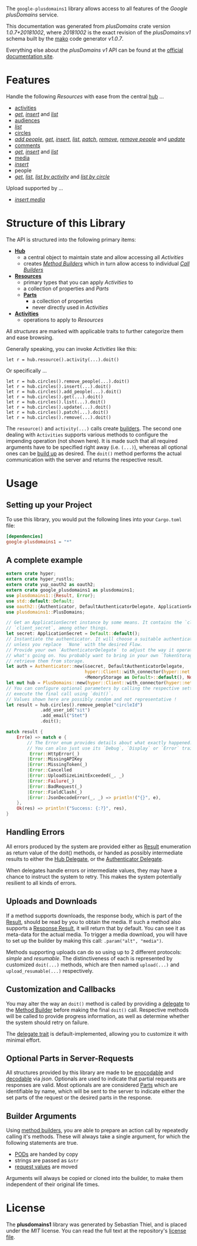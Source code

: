 <!---
DO NOT EDIT !
This file was generated automatically from 'src/mako/api/README.md.mako'
DO NOT EDIT !
-->
The `google-plusdomains1` library allows access to all features of the *Google plusDomains* service.

This documentation was generated from *plusDomains* crate version *1.0.7+20181002*, where *20181002* is the exact revision of the *plusDomains:v1* schema built by the [mako](http://www.makotemplates.org/) code generator *v1.0.7*.

Everything else about the *plusDomains* *v1* API can be found at the
[official documentation site](https://developers.google.com/+/domains/).
# Features

Handle the following *Resources* with ease from the central [hub](https://docs.rs/google-plusdomains1/1.0.7+20181002/google_plusdomains1/struct.PlusDomains.html) ... 

* [activities](https://docs.rs/google-plusdomains1/1.0.7+20181002/google_plusdomains1/struct.Activity.html)
 * [*get*](https://docs.rs/google-plusdomains1/1.0.7+20181002/google_plusdomains1/struct.ActivityGetCall.html), [*insert*](https://docs.rs/google-plusdomains1/1.0.7+20181002/google_plusdomains1/struct.ActivityInsertCall.html) and [*list*](https://docs.rs/google-plusdomains1/1.0.7+20181002/google_plusdomains1/struct.ActivityListCall.html)
* [audiences](https://docs.rs/google-plusdomains1/1.0.7+20181002/google_plusdomains1/struct.Audience.html)
 * [*list*](https://docs.rs/google-plusdomains1/1.0.7+20181002/google_plusdomains1/struct.AudienceListCall.html)
* [circles](https://docs.rs/google-plusdomains1/1.0.7+20181002/google_plusdomains1/struct.Circle.html)
 * [*add people*](https://docs.rs/google-plusdomains1/1.0.7+20181002/google_plusdomains1/struct.CircleAddPeopleCall.html), [*get*](https://docs.rs/google-plusdomains1/1.0.7+20181002/google_plusdomains1/struct.CircleGetCall.html), [*insert*](https://docs.rs/google-plusdomains1/1.0.7+20181002/google_plusdomains1/struct.CircleInsertCall.html), [*list*](https://docs.rs/google-plusdomains1/1.0.7+20181002/google_plusdomains1/struct.CircleListCall.html), [*patch*](https://docs.rs/google-plusdomains1/1.0.7+20181002/google_plusdomains1/struct.CirclePatchCall.html), [*remove*](https://docs.rs/google-plusdomains1/1.0.7+20181002/google_plusdomains1/struct.CircleRemoveCall.html), [*remove people*](https://docs.rs/google-plusdomains1/1.0.7+20181002/google_plusdomains1/struct.CircleRemovePeopleCall.html) and [*update*](https://docs.rs/google-plusdomains1/1.0.7+20181002/google_plusdomains1/struct.CircleUpdateCall.html)
* [comments](https://docs.rs/google-plusdomains1/1.0.7+20181002/google_plusdomains1/struct.Comment.html)
 * [*get*](https://docs.rs/google-plusdomains1/1.0.7+20181002/google_plusdomains1/struct.CommentGetCall.html), [*insert*](https://docs.rs/google-plusdomains1/1.0.7+20181002/google_plusdomains1/struct.CommentInsertCall.html) and [*list*](https://docs.rs/google-plusdomains1/1.0.7+20181002/google_plusdomains1/struct.CommentListCall.html)
* [media](https://docs.rs/google-plusdomains1/1.0.7+20181002/google_plusdomains1/struct.Media.html)
 * [*insert*](https://docs.rs/google-plusdomains1/1.0.7+20181002/google_plusdomains1/struct.MediaInsertCall.html)
* people
 * [*get*](https://docs.rs/google-plusdomains1/1.0.7+20181002/google_plusdomains1/struct.PeopleGetCall.html), [*list*](https://docs.rs/google-plusdomains1/1.0.7+20181002/google_plusdomains1/struct.PeopleListCall.html), [*list by activity*](https://docs.rs/google-plusdomains1/1.0.7+20181002/google_plusdomains1/struct.PeopleListByActivityCall.html) and [*list by circle*](https://docs.rs/google-plusdomains1/1.0.7+20181002/google_plusdomains1/struct.PeopleListByCircleCall.html)


Upload supported by ...

* [*insert media*](https://docs.rs/google-plusdomains1/1.0.7+20181002/google_plusdomains1/struct.MediaInsertCall.html)



# Structure of this Library

The API is structured into the following primary items:

* **[Hub](https://docs.rs/google-plusdomains1/1.0.7+20181002/google_plusdomains1/struct.PlusDomains.html)**
    * a central object to maintain state and allow accessing all *Activities*
    * creates [*Method Builders*](https://docs.rs/google-plusdomains1/1.0.7+20181002/google_plusdomains1/trait.MethodsBuilder.html) which in turn
      allow access to individual [*Call Builders*](https://docs.rs/google-plusdomains1/1.0.7+20181002/google_plusdomains1/trait.CallBuilder.html)
* **[Resources](https://docs.rs/google-plusdomains1/1.0.7+20181002/google_plusdomains1/trait.Resource.html)**
    * primary types that you can apply *Activities* to
    * a collection of properties and *Parts*
    * **[Parts](https://docs.rs/google-plusdomains1/1.0.7+20181002/google_plusdomains1/trait.Part.html)**
        * a collection of properties
        * never directly used in *Activities*
* **[Activities](https://docs.rs/google-plusdomains1/1.0.7+20181002/google_plusdomains1/trait.CallBuilder.html)**
    * operations to apply to *Resources*

All *structures* are marked with applicable traits to further categorize them and ease browsing.

Generally speaking, you can invoke *Activities* like this:

```Rust,ignore
let r = hub.resource().activity(...).doit()
```

Or specifically ...

```ignore
let r = hub.circles().remove_people(...).doit()
let r = hub.circles().insert(...).doit()
let r = hub.circles().add_people(...).doit()
let r = hub.circles().get(...).doit()
let r = hub.circles().list(...).doit()
let r = hub.circles().update(...).doit()
let r = hub.circles().patch(...).doit()
let r = hub.circles().remove(...).doit()
```

The `resource()` and `activity(...)` calls create [builders][builder-pattern]. The second one dealing with `Activities` 
supports various methods to configure the impending operation (not shown here). It is made such that all required arguments have to be 
specified right away (i.e. `(...)`), whereas all optional ones can be [build up][builder-pattern] as desired.
The `doit()` method performs the actual communication with the server and returns the respective result.

# Usage

## Setting up your Project

To use this library, you would put the following lines into your `Cargo.toml` file:

```toml
[dependencies]
google-plusdomains1 = "*"
```

## A complete example

```Rust
extern crate hyper;
extern crate hyper_rustls;
extern crate yup_oauth2 as oauth2;
extern crate google_plusdomains1 as plusdomains1;
use plusdomains1::{Result, Error};
use std::default::Default;
use oauth2::{Authenticator, DefaultAuthenticatorDelegate, ApplicationSecret, MemoryStorage};
use plusdomains1::PlusDomains;

// Get an ApplicationSecret instance by some means. It contains the `client_id` and 
// `client_secret`, among other things.
let secret: ApplicationSecret = Default::default();
// Instantiate the authenticator. It will choose a suitable authentication flow for you, 
// unless you replace  `None` with the desired Flow.
// Provide your own `AuthenticatorDelegate` to adjust the way it operates and get feedback about 
// what's going on. You probably want to bring in your own `TokenStorage` to persist tokens and
// retrieve them from storage.
let auth = Authenticator::new(&secret, DefaultAuthenticatorDelegate,
                              hyper::Client::with_connector(hyper::net::HttpsConnector::new(hyper_rustls::TlsClient::new())),
                              <MemoryStorage as Default>::default(), None);
let mut hub = PlusDomains::new(hyper::Client::with_connector(hyper::net::HttpsConnector::new(hyper_rustls::TlsClient::new())), auth);
// You can configure optional parameters by calling the respective setters at will, and
// execute the final call using `doit()`.
// Values shown here are possibly random and not representative !
let result = hub.circles().remove_people("circleId")
             .add_user_id("sit")
             .add_email("Stet")
             .doit();

match result {
    Err(e) => match e {
        // The Error enum provides details about what exactly happened.
        // You can also just use its `Debug`, `Display` or `Error` traits
         Error::HttpError(_)
        |Error::MissingAPIKey
        |Error::MissingToken(_)
        |Error::Cancelled
        |Error::UploadSizeLimitExceeded(_, _)
        |Error::Failure(_)
        |Error::BadRequest(_)
        |Error::FieldClash(_)
        |Error::JsonDecodeError(_, _) => println!("{}", e),
    },
    Ok(res) => println!("Success: {:?}", res),
}

```
## Handling Errors

All errors produced by the system are provided either as [Result](https://docs.rs/google-plusdomains1/1.0.7+20181002/google_plusdomains1/enum.Result.html) enumeration as return value of 
the doit() methods, or handed as possibly intermediate results to either the 
[Hub Delegate](https://docs.rs/google-plusdomains1/1.0.7+20181002/google_plusdomains1/trait.Delegate.html), or the [Authenticator Delegate](https://docs.rs/yup-oauth2/*/yup_oauth2/trait.AuthenticatorDelegate.html).

When delegates handle errors or intermediate values, they may have a chance to instruct the system to retry. This 
makes the system potentially resilient to all kinds of errors.

## Uploads and Downloads
If a method supports downloads, the response body, which is part of the [Result](https://docs.rs/google-plusdomains1/1.0.7+20181002/google_plusdomains1/enum.Result.html), should be
read by you to obtain the media.
If such a method also supports a [Response Result](https://docs.rs/google-plusdomains1/1.0.7+20181002/google_plusdomains1/trait.ResponseResult.html), it will return that by default.
You can see it as meta-data for the actual media. To trigger a media download, you will have to set up the builder by making
this call: `.param("alt", "media")`.

Methods supporting uploads can do so using up to 2 different protocols: 
*simple* and *resumable*. The distinctiveness of each is represented by customized 
`doit(...)` methods, which are then named `upload(...)` and `upload_resumable(...)` respectively.

## Customization and Callbacks

You may alter the way an `doit()` method is called by providing a [delegate](https://docs.rs/google-plusdomains1/1.0.7+20181002/google_plusdomains1/trait.Delegate.html) to the 
[Method Builder](https://docs.rs/google-plusdomains1/1.0.7+20181002/google_plusdomains1/trait.CallBuilder.html) before making the final `doit()` call. 
Respective methods will be called to provide progress information, as well as determine whether the system should 
retry on failure.

The [delegate trait](https://docs.rs/google-plusdomains1/1.0.7+20181002/google_plusdomains1/trait.Delegate.html) is default-implemented, allowing you to customize it with minimal effort.

## Optional Parts in Server-Requests

All structures provided by this library are made to be [enocodable](https://docs.rs/google-plusdomains1/1.0.7+20181002/google_plusdomains1/trait.RequestValue.html) and 
[decodable](https://docs.rs/google-plusdomains1/1.0.7+20181002/google_plusdomains1/trait.ResponseResult.html) via *json*. Optionals are used to indicate that partial requests are responses 
are valid.
Most optionals are are considered [Parts](https://docs.rs/google-plusdomains1/1.0.7+20181002/google_plusdomains1/trait.Part.html) which are identifiable by name, which will be sent to 
the server to indicate either the set parts of the request or the desired parts in the response.

## Builder Arguments

Using [method builders](https://docs.rs/google-plusdomains1/1.0.7+20181002/google_plusdomains1/trait.CallBuilder.html), you are able to prepare an action call by repeatedly calling it's methods.
These will always take a single argument, for which the following statements are true.

* [PODs][wiki-pod] are handed by copy
* strings are passed as `&str`
* [request values](https://docs.rs/google-plusdomains1/1.0.7+20181002/google_plusdomains1/trait.RequestValue.html) are moved

Arguments will always be copied or cloned into the builder, to make them independent of their original life times.

[wiki-pod]: http://en.wikipedia.org/wiki/Plain_old_data_structure
[builder-pattern]: http://en.wikipedia.org/wiki/Builder_pattern
[google-go-api]: https://github.com/google/google-api-go-client

# License
The **plusdomains1** library was generated by Sebastian Thiel, and is placed 
under the *MIT* license.
You can read the full text at the repository's [license file][repo-license].

[repo-license]: https://github.com/Byron/google-apis-rsblob/master/LICENSE.md
